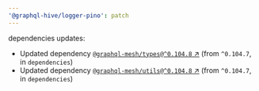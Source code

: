 ```yaml
---
'@graphql-hive/logger-pino': patch
---
```


dependencies updates: 

- Updated dependency [`@graphql-mesh/types@^0.104.8` ↗︎](https://www.npmjs.com/package/@graphql-mesh/types/v/0.104.8) (from `^0.104.7`, in `dependencies`)
- Updated dependency [`@graphql-mesh/utils@^0.104.8` ↗︎](https://www.npmjs.com/package/@graphql-mesh/utils/v/0.104.8) (from `^0.104.7`, in `dependencies`)
